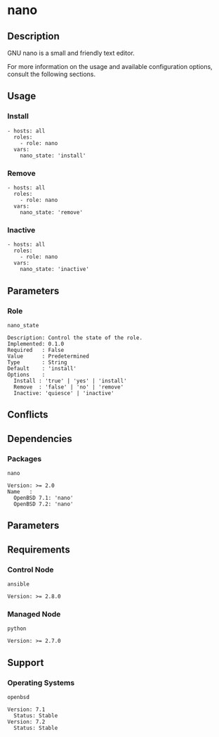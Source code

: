 # nano

## Description

GNU nano is a small and friendly text editor.

For more information on the usage and available configuration options,
consult the following sections.

## Usage

### Install

```
- hosts: all
  roles:
    - role: nano
  vars:
    nano_state: 'install'
```

### Remove

```
- hosts: all
  roles:
    - role: nano
  vars:
    nano_state: 'remove'
```

### Inactive

```
- hosts: all
  roles:
    - role: nano
  vars:
    nano_state: 'inactive'
```

## Parameters

### Role

`nano_state`

    Description: Control the state of the role.
    Implemented: 0.1.0
    Required   : False
    Value      : Predetermined
    Type       : String
    Default    : 'install'
    Options    :
      Install : 'true' | 'yes' | 'install'
      Remove  : 'false' | 'no' | 'remove'
      Inactive: 'quiesce' | 'inactive'

## Conflicts

## Dependencies

### Packages

`nano`

    Version: >= 2.0
    Name   :
      OpenBSD 7.1: 'nano'
      OpenBSD 7.2: 'nano'

## Parameters

## Requirements

### Control Node

`ansible`

    Version: >= 2.8.0

### Managed Node

`python`

    Version: >= 2.7.0

## Support

### Operating Systems

`openbsd`

    Version: 7.1
      Status: Stable
    Version: 7.2
      Status: Stable
